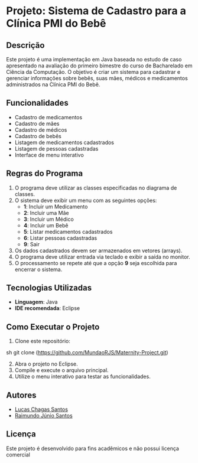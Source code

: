 # Projeto: Sistema de Cadastro para a Clínica PMI do Bebê

## Descrição
Este projeto é uma implementação em Java baseada no estudo de caso apresentado na avaliação do primeiro bimestre do curso de Bacharelado em Ciência da Computação. O objetivo é criar um sistema para cadastrar e gerenciar informações sobre bebês, suas mães, médicos e medicamentos administrados na Clínica PMI do Bebê.

## Funcionalidades
- Cadastro de medicamentos
- Cadastro de mães
- Cadastro de médicos
- Cadastro de bebês
- Listagem de medicamentos cadastrados
- Listagem de pessoas cadastradas
- Interface de menu interativo

## Regras do Programa
1. O programa deve utilizar as classes especificadas no diagrama de classes.
2. O sistema deve exibir um menu com as seguintes opções:
   - **1**: Incluir um Medicamento
   - **2**: Incluir uma Mãe
   - **3**: Incluir um Médico
   - **4**: Incluir um Bebê
   - **5**: Listar medicamentos cadastrados
   - **6**: Listar pessoas cadastradas
   - **9**: Sair
3. Os dados cadastrados devem ser armazenados em vetores (arrays).
4. O programa deve utilizar entrada via teclado e exibir a saída no monitor.
5. O processamento se repete até que a opção **9** seja escolhida para encerrar o sistema.

## Tecnologias Utilizadas
- **Linguagem**: Java
- **IDE recomendada**: Eclipse

## Como Executar o Projeto
1. Clone este repositório:
   
sh
   git clone (https://github.com/MundaoRJS/Maternity-Project.git)

2. Abra o projeto no Eclipse.
3. Compile e execute o arquivo principal.
4. Utilize o menu interativo para testar as funcionalidades.

## Autores
- [Lucas Chagas Santos](#)
- [Raimundo Júnio Santos](#)

## Licença
Este projeto é desenvolvido para fins acadêmicos e não possui licença comercial

